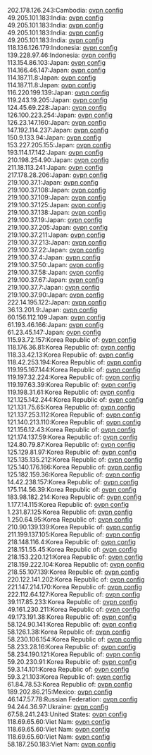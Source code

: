 202.178.126.243:Cambodia: [ovpn config](vpn/202_178_126_243.ovpn)  
49.205.101.183:India: [ovpn config](vpn/49_205_101_183.ovpn)  
49.205.101.183:India: [ovpn config](vpn/49_205_101_183.ovpn)  
49.205.101.183:India: [ovpn config](vpn/49_205_101_183.ovpn)  
49.205.101.183:India: [ovpn config](vpn/49_205_101_183.ovpn)  
118.136.126.179:Indonesia: [ovpn config](vpn/118_136_126_179.ovpn)  
139.228.97.46:Indonesia: [ovpn config](vpn/139_228_97_46.ovpn)  
113.154.86.103:Japan: [ovpn config](vpn/113_154_86_103.ovpn)  
114.166.46.147:Japan: [ovpn config](vpn/114_166_46_147.ovpn)  
114.187.11.8:Japan: [ovpn config](vpn/114_187_11_8.ovpn)  
114.187.11.8:Japan: [ovpn config](vpn/114_187_11_8.ovpn)  
116.220.199.139:Japan: [ovpn config](vpn/116_220_199_139.ovpn)  
119.243.19.205:Japan: [ovpn config](vpn/119_243_19_205.ovpn)  
124.45.69.228:Japan: [ovpn config](vpn/124_45_69_228.ovpn)  
126.100.223.254:Japan: [ovpn config](vpn/126_100_223_254.ovpn)  
126.23.147.160:Japan: [ovpn config](vpn/126_23_147_160.ovpn)  
147.192.114.237:Japan: [ovpn config](vpn/147_192_114_237.ovpn)  
150.9.133.94:Japan: [ovpn config](vpn/150_9_133_94.ovpn)  
153.227.205.155:Japan: [ovpn config](vpn/153_227_205_155.ovpn)  
193.114.17.142:Japan: [ovpn config](vpn/193_114_17_142.ovpn)  
210.198.254.90:Japan: [ovpn config](vpn/210_198_254_90.ovpn)  
211.18.113.241:Japan: [ovpn config](vpn/211_18_113_241.ovpn)  
217.178.28.206:Japan: [ovpn config](vpn/217_178_28_206.ovpn)  
219.100.37.1:Japan: [ovpn config](vpn/219_100_37_1.ovpn)  
219.100.37.108:Japan: [ovpn config](vpn/219_100_37_108.ovpn)  
219.100.37.109:Japan: [ovpn config](vpn/219_100_37_109.ovpn)  
219.100.37.125:Japan: [ovpn config](vpn/219_100_37_125.ovpn)  
219.100.37.138:Japan: [ovpn config](vpn/219_100_37_138.ovpn)  
219.100.37.19:Japan: [ovpn config](vpn/219_100_37_19.ovpn)  
219.100.37.205:Japan: [ovpn config](vpn/219_100_37_205.ovpn)  
219.100.37.211:Japan: [ovpn config](vpn/219_100_37_211.ovpn)  
219.100.37.213:Japan: [ovpn config](vpn/219_100_37_213.ovpn)  
219.100.37.22:Japan: [ovpn config](vpn/219_100_37_22.ovpn)  
219.100.37.4:Japan: [ovpn config](vpn/219_100_37_4.ovpn)  
219.100.37.50:Japan: [ovpn config](vpn/219_100_37_50.ovpn)  
219.100.37.58:Japan: [ovpn config](vpn/219_100_37_58.ovpn)  
219.100.37.67:Japan: [ovpn config](vpn/219_100_37_67.ovpn)  
219.100.37.7:Japan: [ovpn config](vpn/219_100_37_7.ovpn)  
219.100.37.90:Japan: [ovpn config](vpn/219_100_37_90.ovpn)  
222.14.195.122:Japan: [ovpn config](vpn/222_14_195_122.ovpn)  
36.13.201.9:Japan: [ovpn config](vpn/36_13_201_9.ovpn)  
60.156.112.109:Japan: [ovpn config](vpn/60_156_112_109.ovpn)  
61.193.46.166:Japan: [ovpn config](vpn/61_193_46_166.ovpn)  
61.23.45.147:Japan: [ovpn config](vpn/61_23_45_147.ovpn)  
115.93.72.157:Korea Republic of: [ovpn config](vpn/115_93_72_157.ovpn)  
118.176.36.81:Korea Republic of: [ovpn config](vpn/118_176_36_81.ovpn)  
118.33.42.13:Korea Republic of: [ovpn config](vpn/118_33_42_13.ovpn)  
118.42.253.194:Korea Republic of: [ovpn config](vpn/118_42_253_194.ovpn)  
119.195.167.144:Korea Republic of: [ovpn config](vpn/119_195_167_144.ovpn)  
119.197.32.224:Korea Republic of: [ovpn config](vpn/119_197_32_224.ovpn)  
119.197.63.39:Korea Republic of: [ovpn config](vpn/119_197_63_39.ovpn)  
119.198.31.61:Korea Republic of: [ovpn config](vpn/119_198_31_61.ovpn)  
121.125.142.244:Korea Republic of: [ovpn config](vpn/121_125_142_244.ovpn)  
121.131.75.65:Korea Republic of: [ovpn config](vpn/121_131_75_65.ovpn)  
121.137.253.112:Korea Republic of: [ovpn config](vpn/121_137_253_112.ovpn)  
121.140.213.110:Korea Republic of: [ovpn config](vpn/121_140_213_110.ovpn)  
121.156.12.43:Korea Republic of: [ovpn config](vpn/121_156_12_43.ovpn)  
121.174.137.59:Korea Republic of: [ovpn config](vpn/121_174_137_59.ovpn)  
124.80.79.87:Korea Republic of: [ovpn config](vpn/124_80_79_87.ovpn)  
125.129.81.97:Korea Republic of: [ovpn config](vpn/125_129_81_97.ovpn)  
125.135.135.212:Korea Republic of: [ovpn config](vpn/125_135_135_212.ovpn)  
125.140.176.166:Korea Republic of: [ovpn config](vpn/125_140_176_166.ovpn)  
125.182.159.36:Korea Republic of: [ovpn config](vpn/125_182_159_36.ovpn)  
14.42.238.157:Korea Republic of: [ovpn config](vpn/14_42_238_157.ovpn)  
175.114.56.39:Korea Republic of: [ovpn config](vpn/175_114_56_39.ovpn)  
183.98.182.214:Korea Republic of: [ovpn config](vpn/183_98_182_214.ovpn)  
1.177.14.115:Korea Republic of: [ovpn config](vpn/1_177_14_115.ovpn)  
1.231.87.125:Korea Republic of: [ovpn config](vpn/1_231_87_125.ovpn)  
1.250.64.95:Korea Republic of: [ovpn config](vpn/1_250_64_95.ovpn)  
210.90.139.139:Korea Republic of: [ovpn config](vpn/210_90_139_139.ovpn)  
211.199.137.105:Korea Republic of: [ovpn config](vpn/211_199_137_105.ovpn)  
218.148.116.4:Korea Republic of: [ovpn config](vpn/218_148_116_4.ovpn)  
218.151.55.45:Korea Republic of: [ovpn config](vpn/218_151_55_45.ovpn)  
218.153.220.121:Korea Republic of: [ovpn config](vpn/218_153_220_121.ovpn)  
218.159.222.104:Korea Republic of: [ovpn config](vpn/218_159_222_104.ovpn)  
218.55.107.139:Korea Republic of: [ovpn config](vpn/218_55_107_139.ovpn)  
220.122.141.202:Korea Republic of: [ovpn config](vpn/220_122_141_202.ovpn)  
221.147.214.170:Korea Republic of: [ovpn config](vpn/221_147_214_170.ovpn)  
222.112.64.127:Korea Republic of: [ovpn config](vpn/222_112_64_127.ovpn)  
39.117.85.233:Korea Republic of: [ovpn config](vpn/39_117_85_233.ovpn)  
49.161.230.211:Korea Republic of: [ovpn config](vpn/49_161_230_211.ovpn)  
49.173.191.38:Korea Republic of: [ovpn config](vpn/49_173_191_38.ovpn)  
58.124.90.141:Korea Republic of: [ovpn config](vpn/58_124_90_141.ovpn)  
58.126.1.38:Korea Republic of: [ovpn config](vpn/58_126_1_38.ovpn)  
58.230.106.154:Korea Republic of: [ovpn config](vpn/58_230_106_154.ovpn)  
58.233.28.16:Korea Republic of: [ovpn config](vpn/58_233_28_16.ovpn)  
58.234.190.121:Korea Republic of: [ovpn config](vpn/58_234_190_121.ovpn)  
59.20.230.91:Korea Republic of: [ovpn config](vpn/59_20_230_91.ovpn)  
59.3.14.101:Korea Republic of: [ovpn config](vpn/59_3_14_101.ovpn)  
59.3.21.103:Korea Republic of: [ovpn config](vpn/59_3_21_103.ovpn)  
61.84.78.53:Korea Republic of: [ovpn config](vpn/61_84_78_53.ovpn)  
189.202.86.215:Mexico: [ovpn config](vpn/189_202_86_215.ovpn)  
46.147.57.78:Russian Federation: [ovpn config](vpn/46_147_57_78.ovpn)  
94.244.36.97:Ukraine: [ovpn config](vpn/94_244_36_97.ovpn)  
67.58.241.243:United States: [ovpn config](vpn/67_58_241_243.ovpn)  
118.69.65.60:Viet Nam: [ovpn config](vpn/118_69_65_60.ovpn)  
118.69.65.60:Viet Nam: [ovpn config](vpn/118_69_65_60.ovpn)  
118.69.65.60:Viet Nam: [ovpn config](vpn/118_69_65_60.ovpn)  
58.187.250.183:Viet Nam: [ovpn config](vpn/58_187_250_183.ovpn)  
